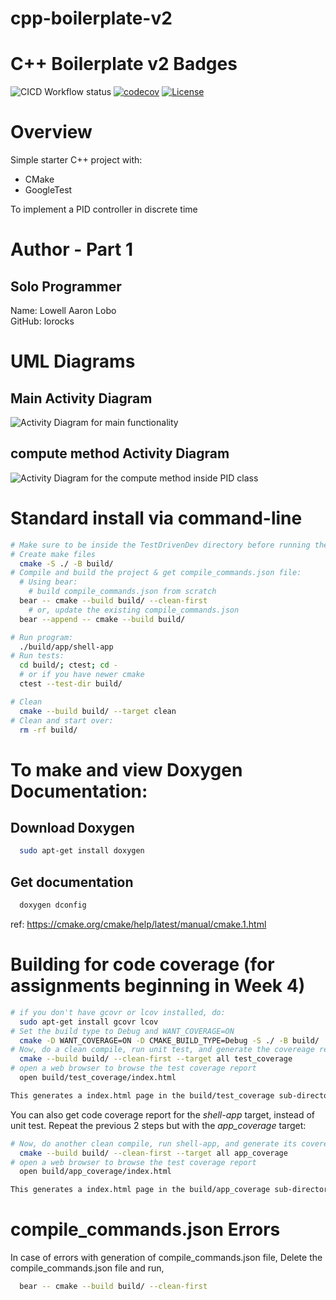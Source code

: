 # cpp-boilerplate-v2

# C++ Boilerplate v2 Badges
![CICD Workflow status](https://github.com/lorocks/TestDrivenDev/actions/workflows/run-unit-test-and-upload-codecov.yml/badge.svg) [![codecov](https://codecov.io/gh/lorocks/TestDrivenDev/branch/main/graph/badge.svg)](https://codecov.io/gh/lorocks/TestDrivenDev) [![License](https://img.shields.io/badge/license-MIT-blue.svg)](LICENSE)

# Overview

Simple starter C++ project with:

- CMake
- GoogleTest

To implement a PID controller in discrete time

# Author - Part 1
## Solo Programmer 
Name: Lowell Aaron Lobo 
<br>
GitHub: lorocks

# UML Diagrams
## Main Activity Diagram
![Activity Diagram for main functionality](https://github.com/lorocks/TestDrivenDev/blob/main/images/Main%20activity%20diagram.PNG)

## compute method Activity Diagram
![Activity Diagram for the compute method inside PID class](https://github.com/lorocks/TestDrivenDev/blob/main/images/compute%20method%20activity%20diagram.PNG)


# Standard install via command-line
```bash
# Make sure to be inside the TestDrivenDev directory before running the commands below
# Create make files
  cmake -S ./ -B build/
# Compile and build the project & get compile_commands.json file:
  # Using bear:
    # build compile_commands.json from scratch
  bear -- cmake --build build/ --clean-first
    # or, update the existing compile_commands.json
  bear --append -- cmake --build build/

# Run program:
  ./build/app/shell-app
# Run tests:
  cd build/; ctest; cd -
  # or if you have newer cmake
  ctest --test-dir build/

# Clean
  cmake --build build/ --target clean
# Clean and start over:
  rm -rf build/
```


# To make and view Doxygen Documentation:
## Download Doxygen
```bash
  sudo apt-get install doxygen
```
## Get documentation
```bash
  doxygen dconfig
```

ref: https://cmake.org/cmake/help/latest/manual/cmake.1.html


# Building for code coverage (for assignments beginning in Week 4)

```bash
# if you don't have gcovr or lcov installed, do:
  sudo apt-get install gcovr lcov
# Set the build type to Debug and WANT_COVERAGE=ON
  cmake -D WANT_COVERAGE=ON -D CMAKE_BUILD_TYPE=Debug -S ./ -B build/
# Now, do a clean compile, run unit test, and generate the covereage report
  cmake --build build/ --clean-first --target all test_coverage
# open a web browser to browse the test coverage report
  open build/test_coverage/index.html

This generates a index.html page in the build/test_coverage sub-directory that can be viewed locally in a web browser.
```

You can also get code coverage report for the *shell-app* target, instead of unit test. Repeat the previous 2 steps but with the *app_coverage* target:

``` bash
# Now, do another clean compile, run shell-app, and generate its covereage report
  cmake --build build/ --clean-first --target all app_coverage
# open a web browser to browse the test coverage report
  open build/app_coverage/index.html 

This generates a index.html page in the build/app_coverage sub-directory that can be viewed locally in a web browser.
```


# compile_commands.json Errors
In case of errors with generation of compile_commands.json file,
Delete the compile_commands.json file and run,
```bash
  bear -- cmake --build build/ --clean-first
```

